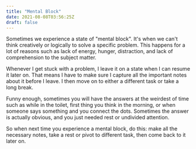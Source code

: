 ```yaml
---
title: "Mental Block"
date: 2021-08-08T03:56:25Z
draft: false
---
```


Sometimes we experience a state of "mental block". It's when we can't think creatively or logically to solve a specific problem. This happens for a lot of reasons such as lack of energy, hunger, distraction, and lack of comprehension to the subject matter. 

Whenever I get stuck with a problem, I leave it on a state when I can resume it later on. That means I have to make sure I capture all the important notes about it before I leave. I then move on to either a different task or take a long break. 

Funny enough, sometimes you will have the answers at the weirdest of time such as while in the toilet, first thing you think in the morning, or when someone says something and you connect the dots. Sometimes the answer is actually obvious, and you just needed rest or undivided attention. 

So when next time you experience a mental block, do this: make all the necessary notes, take a rest or pivot to different task, then come back to it later on.
